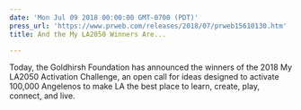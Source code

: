 ```yaml
---
date: 'Mon Jul 09 2018 00:00:00 GMT-0700 (PDT)'
press_url: 'https://www.prweb.com/releases/2018/07/prweb15610130.htm'
title: And the My LA2050 Winners Are...

---
```


Today, the Goldhirsh Foundation has announced the winners of the 2018 My LA2050 Activation Challenge, an open call for ideas designed to activate 100,000 Angelenos to make LA the best place to learn, create, play, connect, and live.
